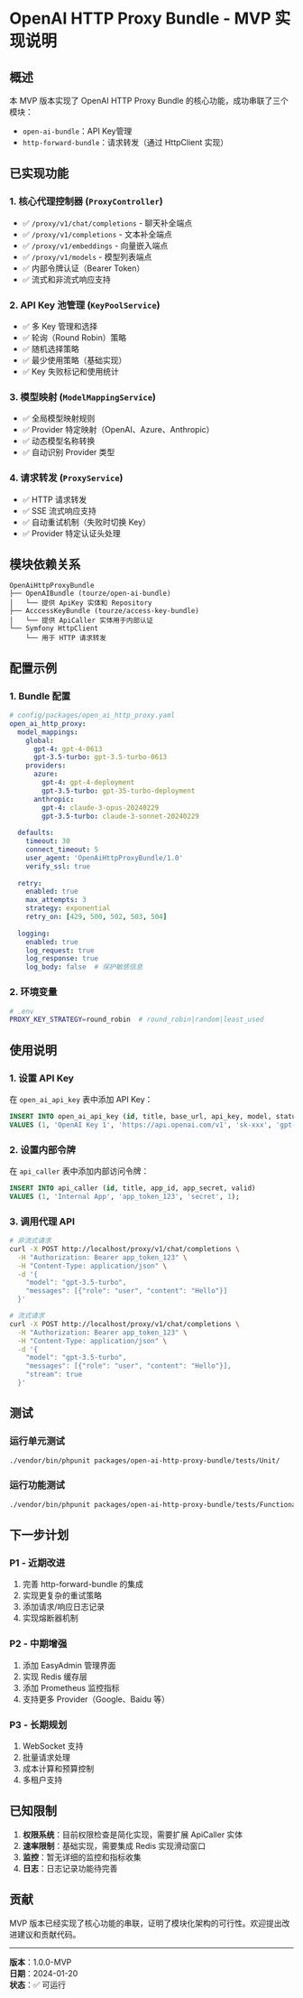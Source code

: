 # OpenAI HTTP Proxy Bundle - MVP 实现说明

## 概述

本 MVP 版本实现了 OpenAI HTTP Proxy Bundle 的核心功能，成功串联了三个模块：
- `open-ai-bundle`：API Key管理
- `http-forward-bundle`：请求转发（通过 HttpClient 实现）

## 已实现功能

### 1. 核心代理控制器 (`ProxyController`)
- ✅ `/proxy/v1/chat/completions` - 聊天补全端点
- ✅ `/proxy/v1/completions` - 文本补全端点
- ✅ `/proxy/v1/embeddings` - 向量嵌入端点
- ✅ `/proxy/v1/models` - 模型列表端点
- ✅ 内部令牌认证（Bearer Token）
- ✅ 流式和非流式响应支持

### 2. API Key 池管理 (`KeyPoolService`)
- ✅ 多 Key 管理和选择
- ✅ 轮询（Round Robin）策略
- ✅ 随机选择策略
- ✅ 最少使用策略（基础实现）
- ✅ Key 失败标记和使用统计

### 3. 模型映射 (`ModelMappingService`)
- ✅ 全局模型映射规则
- ✅ Provider 特定映射（OpenAI、Azure、Anthropic）
- ✅ 动态模型名称转换
- ✅ 自动识别 Provider 类型

### 4. 请求转发 (`ProxyService`)
- ✅ HTTP 请求转发
- ✅ SSE 流式响应支持
- ✅ 自动重试机制（失败时切换 Key）
- ✅ Provider 特定认证头处理

## 模块依赖关系

```
OpenAiHttpProxyBundle
├── OpenAIBundle (tourze/open-ai-bundle)
│   └── 提供 ApiKey 实体和 Repository
├── AcccessKeyBundle (tourze/access-key-bundle)
│   └── 提供 ApiCaller 实体用于内部认证
└── Symfony HttpClient
    └── 用于 HTTP 请求转发
```

## 配置示例

### 1. Bundle 配置

```yaml
# config/packages/open_ai_http_proxy.yaml
open_ai_http_proxy:
  model_mappings:
    global:
      gpt-4: gpt-4-0613
      gpt-3.5-turbo: gpt-3.5-turbo-0613
    providers:
      azure:
        gpt-4: gpt-4-deployment
        gpt-3.5-turbo: gpt-35-turbo-deployment
      anthropic:
        gpt-4: claude-3-opus-20240229
        gpt-3.5-turbo: claude-3-sonnet-20240229
  
  defaults:
    timeout: 30
    connect_timeout: 5
    user_agent: 'OpenAiHttpProxyBundle/1.0'
    verify_ssl: true
  
  retry:
    enabled: true
    max_attempts: 3
    strategy: exponential
    retry_on: [429, 500, 502, 503, 504]
  
  logging:
    enabled: true
    log_request: true
    log_response: true
    log_body: false  # 保护敏感信息
```

### 2. 环境变量

```bash
# .env
PROXY_KEY_STRATEGY=round_robin  # round_robin|random|least_used
```

## 使用说明

### 1. 设置 API Key

在 `open_ai_api_key` 表中添加 API Key：

```sql
INSERT INTO open_ai_api_key (id, title, base_url, api_key, model, status)
VALUES (1, 'OpenAI Key 1', 'https://api.openai.com/v1', 'sk-xxx', 'gpt-3.5-turbo', 1);
```

### 2. 设置内部令牌

在 `api_caller` 表中添加内部访问令牌：

```sql
INSERT INTO api_caller (id, title, app_id, app_secret, valid)
VALUES (1, 'Internal App', 'app_token_123', 'secret', 1);
```

### 3. 调用代理 API

```bash
# 非流式请求
curl -X POST http://localhost/proxy/v1/chat/completions \
  -H "Authorization: Bearer app_token_123" \
  -H "Content-Type: application/json" \
  -d '{
    "model": "gpt-3.5-turbo",
    "messages": [{"role": "user", "content": "Hello"}]
  }'

# 流式请求
curl -X POST http://localhost/proxy/v1/chat/completions \
  -H "Authorization: Bearer app_token_123" \
  -H "Content-Type: application/json" \
  -d '{
    "model": "gpt-3.5-turbo",
    "messages": [{"role": "user", "content": "Hello"}],
    "stream": true
  }'
```

## 测试

### 运行单元测试

```bash
./vendor/bin/phpunit packages/open-ai-http-proxy-bundle/tests/Unit/
```

### 运行功能测试

```bash
./vendor/bin/phpunit packages/open-ai-http-proxy-bundle/tests/Functional/
```

## 下一步计划

### P1 - 近期改进
1. 完善 http-forward-bundle 的集成
2. 实现更复杂的重试策略
3. 添加请求/响应日志记录
4. 实现熔断器机制

### P2 - 中期增强
1. 添加 EasyAdmin 管理界面
2. 实现 Redis 缓存层
3. 添加 Prometheus 监控指标
4. 支持更多 Provider（Google、Baidu 等）

### P3 - 长期规划
1. WebSocket 支持
2. 批量请求处理
3. 成本计算和预算控制
4. 多租户支持

## 已知限制

1. **权限系统**：目前权限检查是简化实现，需要扩展 ApiCaller 实体
2. **速率限制**：基础实现，需要集成 Redis 实现滑动窗口
3. **监控**：暂无详细的监控和指标收集
4. **日志**：日志记录功能待完善

## 贡献

MVP 版本已经实现了核心功能的串联，证明了模块化架构的可行性。欢迎提出改进建议和贡献代码。

---

**版本**：1.0.0-MVP  
**日期**：2024-01-20  
**状态**：✅ 可运行